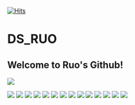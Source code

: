[![Hits](https://hits.seeyoufarm.com/api/count/incr/badge.svg?url=https%3A%2F%2Fgithub.com%2Fgjbae1212%2Fhit-counter&count_bg=%2306BA8B&title_bg=%238A8A8A&icon=github.svg&icon_color=%23FFFFFF&title=hits&edge_flat=true)](https://hits.seeyoufarm.com)
# DS_RUO
## Welcome to Ruo's Github!
<a href=https://ruo.oopy.io/><img src="https://img.shields.io/badge/Ruo_Blog-56B366?style=for-the-badge&logo=Notion&logoColor=white"/></a>

<img src="https://img.shields.io/badge/Python-3776AB?style=for-the-badge&logo=Python&logoColor=white"/> <img src="https://img.shields.io/badge/Pandas-150458?style=flat-square&logo=pandas&logoColor=white"/> <img src="https://img.shields.io/badge/NumPy-013243?style=flat-square&logo=NumPy&logoColor=white"/>
<img src="https://img.shields.io/badge/sklearn-F7931E?style=flat-square&logo=scikit-learn&logoColor=white"/>
<img src="https://img.shields.io/badge/Docker-2496ED?style=for-the-badge&logo=Docker&logoColor=white"/>
<img src="https://img.shields.io/badge/Tensorflow-FF6F00?style=for-the-badge&logo=Tensorflow&logoColor=white"/>
<img src="https://img.shields.io/badge/MySQL-4479A1?style=for-the-badge&logo=MySQL&logoColor=white"/>
<img src="https://img.shields.io/badge/MongoDB-47A248?style=for-the-badge&logo=MongoDB&logoColor=white"/>
<img src="https://img.shields.io/badge/Flask-000000?style=for-the-badge&logo=Flask&logoColor=white"/>
<img src="https://img.shields.io/badge/Heroku-430098?style=for-the-badge&logo=Heroku&logoColor=white"/>
<img src="https://img.shields.io/badge/Google Colab-F9AB00?style=for-the-badge&logo=Google Colab&logoColor=white"/> 
<img src="https://img.shields.io/badge/Jupyter-F37626?style=for-the-badge&logo=Jupyter&logoColor=white"/> 
<img src="https://img.shields.io/badge/Visual Studio Code-5C2D91?style=for-the-badge&logo=Visual Studio Code&logoColor=white"/>
<img src="https://img.shields.io/badge/PyCharm-000000?style=for-the-badge&logo=PyCharm&logoColor=white"/> 



